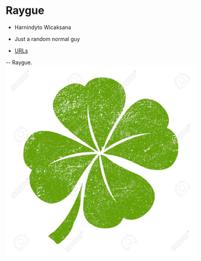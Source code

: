 ---
---

# Raygue

*  Harnindyto Wicaksana
* Just a random normal guy

* [URLs](URLs/)


-- Raygue.
<img src="49536725-lucky-irish-clover-leaf.jpg" style="max-height:80vh">


